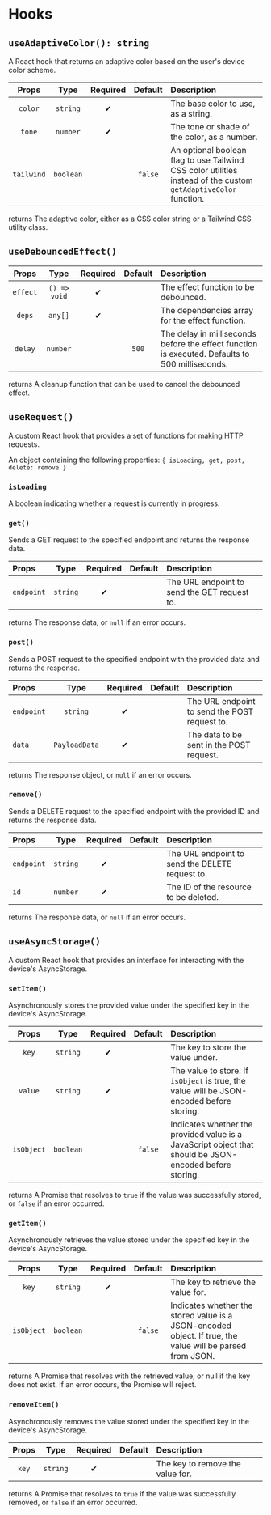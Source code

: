 # Hooks

## `useAdaptiveColor(): string`

A React hook that returns an adaptive color based on the user's device color scheme.

|   Props    |   Type    | Required | Default | Description                                                                                                     |
| :--------: | :-------: | :------: | :-----: | :-------------------------------------------------------------------------------------------------------------- |
|  `color`   | `string`  |    ✔    |         | The base color to use, as a string.                                                                             |
|   `tone`   | `number`  |    ✔    |         | The tone or shade of the color, as a number.                                                                    |
| `tailwind` | `boolean` |          | `false` | An optional boolean flag to use Tailwind CSS color utilities instead of the custom `getAdaptiveColor` function. |

returns The adaptive color, either as a CSS color string or a Tailwind CSS utility class.

## `useDebouncedEffect()`

|  Props   |     Type     | Required | Default | Description                                                                                     |
| :------: | :----------: | :------: | :-----: | :---------------------------------------------------------------------------------------------- |
| `effect` | `() => void` |    ✔    |         | The effect function to be debounced.                                                            |
|  `deps`  |   `any[]`    |    ✔    |         | The dependencies array for the effect function.                                                 |
| `delay`  |   `number`   |          |  `500`  | The delay in milliseconds before the effect function is executed. Defaults to 500 milliseconds. |

returns A cleanup function that can be used to cancel the debounced effect.

## `useRequest()`

A custom React hook that provides a set of functions for making HTTP requests.

An object containing the following properties: `{ isLoading, get, post, delete: remove }`

### `isLoading`

A boolean indicating whether a request is currently in progress.

### `get()`

Sends a GET request to the specified endpoint and returns the response data.

| Props      |   Type   | Required | Default | Description                                  |
| :--------- | :------: | :------: | :-----: | :------------------------------------------- |
| `endpoint` | `string` |    ✔    |         | The URL endpoint to send the GET request to. |

returns The response data, or `null` if an error occurs.

### `post()`

Sends a POST request to the specified endpoint with the provided data and returns the response.

| Props      |     Type      | Required | Default | Description                                   |
| :--------- | :-----------: | :------: | :-----: | :-------------------------------------------- |
| `endpoint` |   `string`    |    ✔    |         | The URL endpoint to send the POST request to. |
| `data`     | `PayloadData` |    ✔    |         | The data to be sent in the POST request.      |

returns The response object, or `null` if an error occurs.

### `remove()`

Sends a DELETE request to the specified endpoint with the provided ID and returns the response data.

| Props      |   Type   | Required | Default | Description                                     |
| :--------- | :------: | :------: | :-----: | :---------------------------------------------- |
| `endpoint` | `string` |    ✔    |         | The URL endpoint to send the DELETE request to. |
| `id`       | `number` |    ✔    |         | The ID of the resource to be deleted.           |

returns The response data, or `null` if an error occurs.

## `useAsyncStorage()`

A custom React hook that provides an interface for interacting with the device's AsyncStorage.

### `setItem()`

Asynchronously stores the provided value under the specified key in the device's AsyncStorage.

|  Props   |     Type     | Required | Default | Description                                                                                     |
| :------: | :----------: | :------: | :-----: | :---------------------------------------------------------------------------------------------- |
| `key` | `string` |    ✔     |         | The key to store the value under.                                                            |
|  `value`  |   `string`    |    ✔     |         | The value to store. If `isObject` is true, the value will be JSON-encoded before storing.                                                 |
| `isObject`  |   `boolean`   |          |  `false`  | Indicates whether the provided value is a JavaScript object that should be JSON-encoded before storing. |

returns A Promise that resolves to `true` if the value was successfully stored, or `false` if an error occurred.

### `getItem()`

Asynchronously retrieves the value stored under the specified key in the device's AsyncStorage.

|  Props   |     Type     | Required | Default | Description                                                                                     |
| :------: | :----------: | :------: | :-----: | :---------------------------------------------------------------------------------------------- |
| `key` | `string` |    ✔     |         | The key to retrieve the value for.                                                            |
| `isObject`  |   `boolean`   |          |  `false`  | Indicates whether the stored value is a JSON-encoded object. If true, the value will be parsed from JSON. |

returns A Promise that resolves with the retrieved value, or null if the key does not exist. If an error occurs, the Promise will reject.

### `removeItem()`

Asynchronously removes the value stored under the specified key in the device's AsyncStorage.

|  Props   |     Type     | Required | Default | Description                                                                                     |
| :------: | :----------: | :------: | :-----: | :---------------------------------------------------------------------------------------------- |
| `key` | `string` |    ✔     |         | The key to remove the value for.                                                            |

returns A Promise that resolves to `true` if the value was successfully removed, or `false` if an error occurred.
